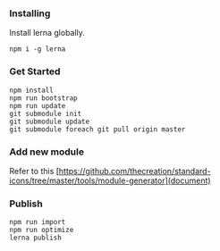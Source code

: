 ### Installing

Install lerna globally.

```
npm i -g lerna
```

### Get Started

```
npm install
npm run bootstrap
npm run update
git submodule init
git submodule update
git submodule foreach git pull origin master
```

### Add new module

Refer to this [https://github.com/thecreation/standard-icons/tree/master/tools/module-generator](document)

### Publish

```
npm run import
npm run optimize
lerna publish
```